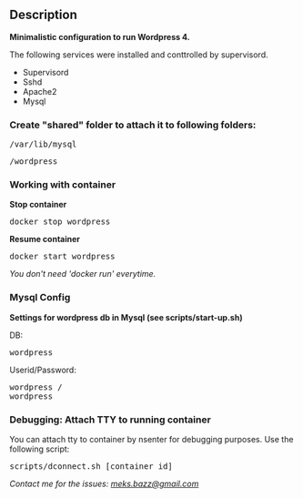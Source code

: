 <h2>Description</h2>

<b>Minimalistic configuration to run Wordpress 4.</b>

The following services were installed and conttrolled by supervisord.

<ul>
<li>Supervisord</li>
<li>Sshd</li>
<li>Apache2</li>
<li>Mysql</li>
</ul>

<h3>Create "shared" folder to attach it to following folders:</h3>

<pre>/var/lib/mysql</pre>
<pre>/wordpress</pre>

<h3>Working with container</h3>

<b>Stop container</b>
<pre>docker stop wordpress</pre>

<b>Resume container</b>
<pre>docker start wordpress</pre>

<i>You don't need 'docker run' everytime.</i>

<h3>Mysql Config</h3>
<b>Settings for wordpress db in Mysql (see scripts/start-up.sh)</b>

DB: <pre>wordpress</pre>
Userid/Password: <pre>wordpress / wordpress</pre>

<h3>Debugging: Attach TTY to running container</h3>

You can attach tty to container by nsenter for debugging purposes. Use the following script:
<pre>scripts/dconnect.sh [container id]</pre>

<i>Contact me for the issues: meks.bazz@gmail.com</i>
